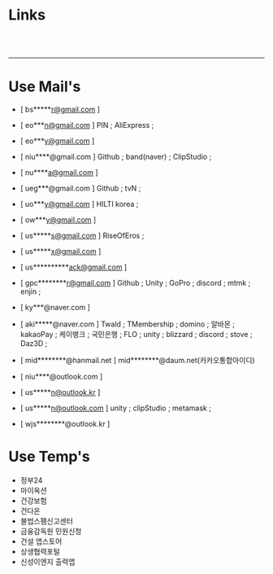# Links
<br>
<br><hr>

Use Mail's
==========
- [ bs*****r@gmail.com ]
  
- [ eo***n@gmail.com ]
  PIN ; AliExpress ;
- [ eo***y@gmail.com ]
  
- [ niu****@gmail.com ]
  Github ; band(naver) ; ClipStudio ;
- [ nu****a@gmail.com ]
  
- [ ueg***@gmail.com ]
  Github ; tvN ;
- [ uo***y@gmail.com ]
  HILTI korea ;
- [ ow***y@gmail.com ]
  
- [ us*****s@gmail.com ]
  RiseOfEros ;
- [ us*****x@gmail.com ]
  
- [ us**********ack@gmail.com ]
  
- [ gpc********r@gmail.com ]
  Github ; Unity ; GoPro ; discord ; mtmk ; enjin ;
- [ ky***@naver.com ]
  
- [ aki*****@naver.com ]
  Twald ; TMembership ; domino ; 알바몬 ; kakaoPay ; 케이뱅크 ; 국민은행 ;
  FLO ; unity ; blizzard ; discord ; stove ; Daz3D ;
- [ mid********@hanmail.net ] mid********@daum.net(카카오통합아이디)
  
- [ niu****@outlook.com ]
  
- [ us*****n@outlook.kr ]
  
- [ us*****n@outlook.com ]
  unity ; clipStudio ; metamask ;
- [ wjs********@outlook.kr ]

Use Temp's
==========
- 정부24
- 마이옥션
- 건강보험
- 건다온
- 불법스팸신고센터
- 금융감독원 민원신청
- 건설 앱스토어
- 상생협력포털
- 신성이엔지 출력앱

